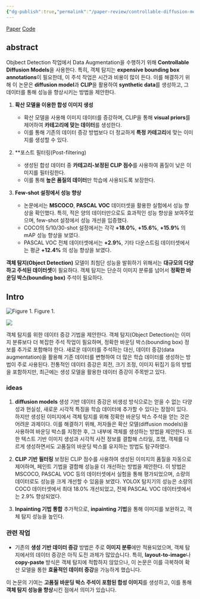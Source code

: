 ```yaml
---
{"dg-publish":true,"permalink":"/paper-review/controllable-diffusion-models/"}
---
```


[Paper](https://openaccess.thecvf.com/content/WACV2024/papers/Fang_Data_Augmentation_for_Object_Detection_via_Controllable_Diffusion_Models_WACV_2024_paper.pdf)
[Code](https://github.com/FANGAreNotGnu/ControlAug)
## abstract

Objbect Detection 작업에서 Data Augmentation을 수행하기 위해 **Controllable Diffusion Models**을 사용한다.
특히, 객체 탐지는 **expensive bounding box annotations**이 필요한데, 이 주석 작업은 시간과 비용이 많이 든다. 
이를 해결하기 위해 이 논문은 **diffusion model**과 **CLIP**을 활용하여 **synthetic data**를 생성하고, 그 데이터를 통해 성능을 향상시키는 방법을 제안한다.

1. **확산 모델을 이용한 합성 이미지 생성**
   - 확산 모델을 사용해 이미지 데이터를 증강하며, CLIP을 통해 **visual priors**를 제어하여 **카테고리에 맞는 데이터**를 생성한다.
   - 이를 통해 기존의 데이터 증강 방법보다 더 정교하게 **특정 카테고리**에 맞는 이미지를 생성할 수 있다.

2. **포스트 필터링(Post-filtering)
   - 생성된 합성 데이터 중 **카테고리-보정된 CLIP 점수**를 사용하여 품질이 낮은 이미지를 필터링한다. 
   - 이를 통해 **높은 품질의 데이터**만 학습에 사용되도록 보장한다.

3. **Few-shot 설정에서 성능 향상**
   - 논문에서는 **MSCOCO**, **PASCAL VOC** 데이터셋을 활용한 실험에서 성능 향상을 확인했다. 특히, 적은 양의 데이터만으로도 효과적인 성능 향상을 보여주었으며, few-shot 설정에서 성능 개선을 입증했다.
   - COCO의 5/10/30-shot 설정에서는 각각 **+18.0%**, **+15.6%**, **+15.9%** 의 mAP 성능 향상을 보였다.
   - PASCAL VOC 전체 데이터셋에서는 **+2.9%**, 기타 다운스트림 데이터셋에서는 평균 **+12.4%** 의 성능 향상을 보였다.

**객체 탐지(Object Detection)** 모델이 최첨단 성능을 발휘하기 위해서는 **대규모의 다양하고 주석된 데이터셋**이 필요하다. 객체 탐지는 단순히 이미지 분류를 넘어서 **정확한 바운딩 박스(bounding box)** 주석이 필요하다.

## Intro

![Figure 1.](https://i.imgur.com/HWnOvce.png) Figure 1.

![](https://i.imgur.com/uKGGoWf.png)

객체 탐지를 위한 데이터 증강 기법을 제안한다. 객체 탐지(Object Detection)는 이미지 분류보다 더 복잡한 주석 작업이 필요하며, 정확한 바운딩 박스(bounding box) 정보를 추가로 포함해야 한다. 새로운 데이터를 주석하는 대신, 데이터 증강(data augmentation)을 활용해 기존 데이터를 변형하여 더 많은 학습 데이터를 생성하는 방법이 주로 사용된다. 전통적인 데이터 증강은 회전, 크기 조정, 이미지 뒤집기 등의 방법을 포함하지만, 최근에는 생성 모델을 활용한 데이터 증강이 주목받고 있다.

### ideas

1. **diffusion models**
	생성 기반 데이터 증강은 비생성 방식으로는 얻을 수 없는 다양성과 현실성, 새로운 시각적 특징을 학습 데이터에 추가할 수 있다는 장점이 있다. 하지만 생성된 이미지에서 객체 탐지를 위해 정확한 바운딩 박스 주석을 얻는 것은 어려운 과제이다. 이를 해결하기 위해, 저자들은 확산 모델(diffusion models)을 사용하여 바운딩 박스를 지정한 후, 그 내부에 객체를 생성하는 방법을 제안한다. 또한 텍스트 기반 이미지 생성과 시각적 사전 정보를 결합해 스타일, 조명, 객체를 다르게 생성하면서도 고품질의 바운딩 박스를 유지하는 방법도 탐구하였다.

2. **CLIP 기반 필터링**
	보정된 CLIP 점수를 사용하여 생성된 이미지의 품질을 자동으로 제어하며, 페인트 기법을 결합해 성능을 더 개선하는 방법을 제안한다. 이 방법은 MSCOCO, PASCAL VOC 등의 데이터셋에서 실험을 통해 평가되었으며, 소량의 데이터로도 성능을 크게 개선할 수 있음을 보였다. YOLOX 탐지기의 성능은 소량의 COCO 데이터셋에서 최대 18.0% 개선되었고, 전체 PASCAL VOC 데이터셋에서는 2.9% 향상되었다.

3. **Inpainting 기법 통합**
	추가적으로, **inpainting 기법**을 통해 이미지를 보완하고, 객체 탐지 성능을 높인다.

### 관련 작업
- 기존의 **생성 기반 데이터 증강** 방법은 주로 **이미지 분류**에만 적용되었으며, 객체 탐지에서의 데이터 증강은 아직 도전 과제가 많았습니다. 특히, **layout-to-image**나 **copy-paste** 방식은 객체 탐지에 적합하지 않았으나, 이 논문은 이를 극복하여 확산 모델을 통한 **효율적인 데이터 증강**을 가능하게 했습니다.

이 논문의 기여는 **고품질 바운딩 박스 주석이 포함된 합성 이미지**를 생성하고, 이를 통해 **객체 탐지 성능을 향상**시킨 점에서 의미가 있습니다.